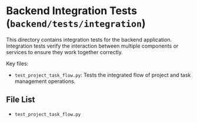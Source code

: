 # Backend Integration Tests (`backend/tests/integration`)

This directory contains integration tests for the backend application. Integration tests verify the interaction between multiple components or services to ensure they work together correctly.

Key files:

*   `test_project_task_flow.py`: Tests the integrated flow of project and task management operations. 

<!-- File List Start -->
## File List

- `test_project_task_flow.py`

<!-- File List End -->
